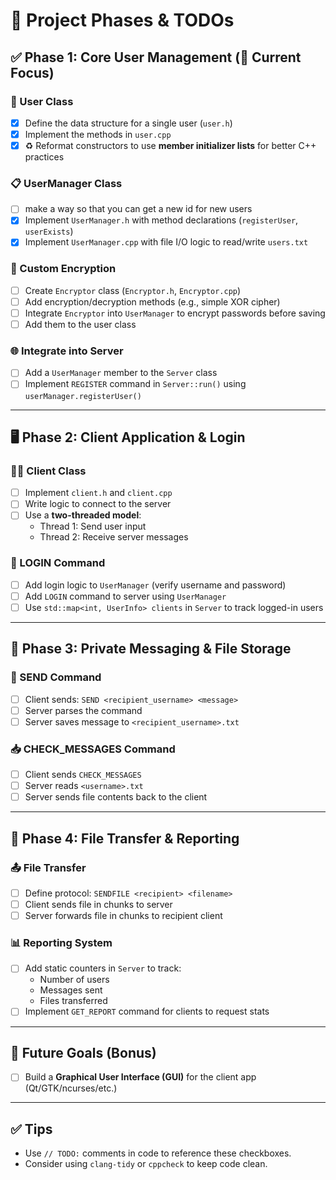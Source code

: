 # 🧩 Project Phases & TODOs

## ✅ Phase 1: Core User Management (🔨 Current Focus)

### 👤 User Class
- [x] Define the data structure for a single user (`user.h`)
- [x] Implement the methods in `user.cpp`
- [x] ♻️ Reformat constructors to use **member initializer lists** for better C++ practices

### 📋 UserManager Class
- [ ] make a way so that you can get a new id for new users
- [x] Implement `UserManager.h` with method declarations (`registerUser`, `userExists`)
- [x] Implement `UserManager.cpp` with file I/O logic to read/write `users.txt`

### 🔐 Custom Encryption
- [ ] Create `Encryptor` class (`Encryptor.h`, `Encryptor.cpp`)
- [ ] Add encryption/decryption methods (e.g., simple XOR cipher)
- [ ] Integrate `Encryptor` into `UserManager` to encrypt passwords before saving
- [ ] Add them to the user class

### 🌐 Integrate into Server
- [ ] Add a `UserManager` member to the `Server` class
- [ ] Implement `REGISTER` command in `Server::run()` using `userManager.registerUser()`

---

## 🖥️ Phase 2: Client Application & Login

### 🧑‍💻 Client Class
- [ ] Implement `client.h` and `client.cpp`
- [ ] Write logic to connect to the server
- [ ] Use a **two-threaded model**:
  - Thread 1: Send user input
  - Thread 2: Receive server messages

### 🔑 LOGIN Command
- [ ] Add login logic to `UserManager` (verify username and password)
- [ ] Add `LOGIN` command to server using `UserManager`
- [ ] Use `std::map<int, UserInfo> clients` in `Server` to track logged-in users

---

## 💬 Phase 3: Private Messaging & File Storage

### 📩 SEND Command
- [ ] Client sends: `SEND <recipient_username> <message>`
- [ ] Server parses the command
- [ ] Server saves message to `<recipient_username>.txt`

### 📥 CHECK_MESSAGES Command
- [ ] Client sends `CHECK_MESSAGES`
- [ ] Server reads `<username>.txt`
- [ ] Server sends file contents back to the client

---

## 📁 Phase 4: File Transfer & Reporting

### 📤 File Transfer
- [ ] Define protocol: `SENDFILE <recipient> <filename>`
- [ ] Client sends file in chunks to server
- [ ] Server forwards file in chunks to recipient client

### 📊 Reporting System
- [ ] Add static counters in `Server` to track:
  - Number of users
  - Messages sent
  - Files transferred
- [ ] Implement `GET_REPORT` command for clients to request stats

---

## 🎨 Future Goals (Bonus)

- [ ] Build a **Graphical User Interface (GUI)** for the client app (Qt/GTK/ncurses/etc.)

---

## ✅ Tips
- Use `// TODO:` comments in code to reference these checkboxes.
- Consider using `clang-tidy` or `cppcheck` to keep code clean.
